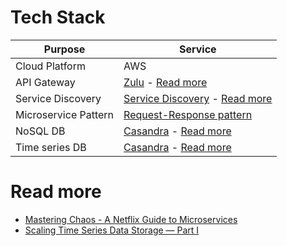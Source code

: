 
# Tech Stack

| Purpose              | Service                                                                                                                                                                                                                        |
|----------------------|--------------------------------------------------------------------------------------------------------------------------------------------------------------------------------------------------------------------------------|
| Cloud Platform       | AWS                                                                                                                                                                                                                            |
| API Gateway          | [Zulu](../../1_HLDDesignComponents/1_MicroServicesSOA/1_APIGateway/Readme.md) - [Read more](https://netflixtechblog.com/open-sourcing-zuul-2-82ea476cb2b3)                                                                     |
| Service Discovery    | [Service Discovery](../../1_HLDDesignComponents/1_MicroServicesSOA/2_ServiceRegistry&Discovery/Readme.md) - [Read more](https://netflixtechblog.com/netflix-shares-cloud-load-balancing-and-failover-tool-eureka-c10647ef95e5) |
| Microservice Pattern | [Request-Response pattern](../../1_HLDDesignComponents/1_MicroServicesSOA/Readme.md)                                                                                                                                           |
| NoSQL DB             | [Casandra](../../1_HLDDesignComponents/3_DatabaseComponents/NoSQL-Databases/WideColumnDB/ApacheCasandra.md) - [Read more](https://netflixtechblog.com/exploring-data-netflix-9d87e20072e3)                                     |
| Time series DB       | [Casandra](../../1_HLDDesignComponents/3_DatabaseComponents/NoSQL-Databases/WideColumnDB/ApacheCasandra.md) - [Read more](https://netflixtechblog.com/scaling-time-series-data-storage-part-i-ec2b6d44ba39)                    |

# Read more
- [Mastering Chaos - A Netflix Guide to Microservices](https://www.youtube.com/watch?v=CZ3wIuvmHeM)
- [Scaling Time Series Data Storage — Part I](https://netflixtechblog.com/scaling-time-series-data-storage-part-i-ec2b6d44ba39)